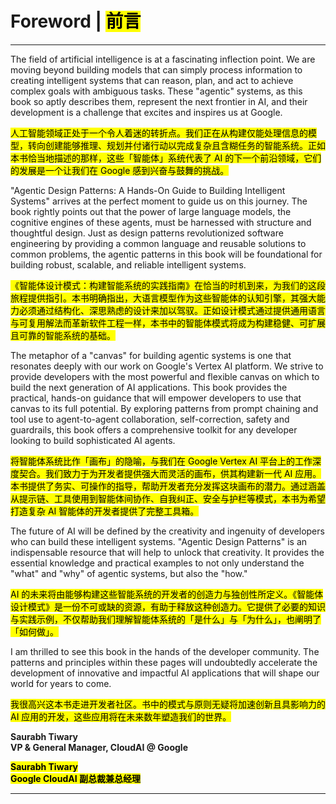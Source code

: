 # Foreword | <mark>前言</mark>

---

The field of artificial intelligence is at a fascinating inflection point. We are moving beyond building models that can simply process information to creating intelligent systems that can reason, plan, and act to achieve complex goals with ambiguous tasks. These "agentic" systems, as this book so aptly describes them, represent the next frontier in AI, and their development is a challenge that excites and inspires us at Google.

<mark>人工智能领域正处于一个令人着迷的转折点。我们正在从构建仅能处理信息的模型，转向创建能够推理、规划并付诸行动以完成复杂且含糊任务的智能系统。正如本书恰当地描述的那样，这些「智能体」系统代表了 AI 的下一个前沿领域，它们的发展是一个让我们在 Google 感到兴奋与鼓舞的挑战。</mark>

"Agentic Design Patterns: A Hands-On Guide to Building Intelligent Systems" arrives at the perfect moment to guide us on this journey. The book rightly points out that the power of large language models, the cognitive engines of these agents, must be harnessed with structure and thoughtful design. Just as design patterns revolutionized software engineering by providing a common language and reusable solutions to common problems, the agentic patterns in this book will be foundational for building robust, scalable, and reliable intelligent systems.

<mark>《智能体设计模式：构建智能系统的实践指南》在恰当的时机到来，为我们的这段旅程提供指引。本书明确指出，大语言模型作为这些智能体的认知引擎，其强大能力必须通过结构化、深思熟虑的设计来加以驾驭。正如设计模式通过提供通用语言与可复用解法而革新软件工程一样，本书中的智能体模式将成为构建稳健、可扩展且可靠的智能系统的基础。</mark>

The metaphor of a "canvas" for building agentic systems is one that resonates deeply with our work on Google's Vertex AI platform. We strive to provide developers with the most powerful and flexible canvas on which to build the next generation of AI applications. This book provides the practical, hands-on guidance that will empower developers to use that canvas to its full potential. By exploring patterns from prompt chaining and tool use to agent-to-agent collaboration, self-correction, safety and guardrails, this book offers a comprehensive toolkit for any developer looking to build sophisticated AI agents.

<mark>将智能体系统比作「画布」的隐喻，与我们在 Google Vertex AI 平台上的工作深度契合。我们致力于为开发者提供强大而灵活的画布，供其构建新一代 AI 应用。本书提供了务实、可操作的指导，帮助开发者充分发挥这块画布的潜力。通过涵盖从提示链、工具使用到智能体间协作、自我纠正、安全与护栏等模式，本书为希望打造复杂 AI 智能体的开发者提供了完整工具箱。</mark>

The future of AI will be defined by the creativity and ingenuity of developers who can build these intelligent systems. "Agentic Design Patterns" is an indispensable resource that will help to unlock that creativity. It provides the essential knowledge and practical examples to not only understand the "what" and "why" of agentic systems, but also the "how."

<mark>AI 的未来将由能够构建这些智能系统的开发者的创造力与独创性所定义。《智能体设计模式》是一份不可或缺的资源，有助于释放这种创造力。它提供了必要的知识与实践示例，不仅帮助我们理解智能体系统的「是什么」与「为什么」，也阐明了「如何做」。</mark>

I am thrilled to see this book in the hands of the developer community. The patterns and principles within these pages will undoubtedly accelerate the development of innovative and impactful AI applications that will shape our world for years to come.

<mark>我很高兴这本书走进开发者社区。书中的模式与原则无疑将加速创新且具影响力的 AI 应用的开发，这些应用将在未来数年塑造我们的世界。</mark>

**Saurabh Tiwary**  
**VP & General Manager, CloudAI @ Google**

<mark>**Saurabh Tiwary**</mark>  
<mark>**Google CloudAI 副总裁兼总经理**</mark>

---
